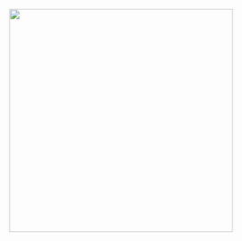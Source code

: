 <p>
<img src="https://github.com/user-attachments/assets/87f5fb78-5b0b-4594-b507-62fb1a030951" height = 400 weidth = 180
     src="https://github.com/user-attachments/assets/87f5fb78-5b0b-4594-b507-62fb1a030951" height = 400 weidth = 180
     src="https://github.com/user-attachments/assets/87f5fb78-5b0b-4594-b507-62fb1a030951" height = 400 weidth = 180
     src="https://github.com/user-attachments/assets/87f5fb78-5b0b-4594-b507-62fb1a030951" height = 400 weidth = 180
     src="https://github.com/user-attachments/assets/87f5fb78-5b0b-4594-b507-62fb1a030951" height = 400 weidth = 180
     src="https://github.com/user-attachments/assets/87f5fb78-5b0b-4594-b507-62fb1a030951" height = 400 weidth = 180
  >
  
</p>
